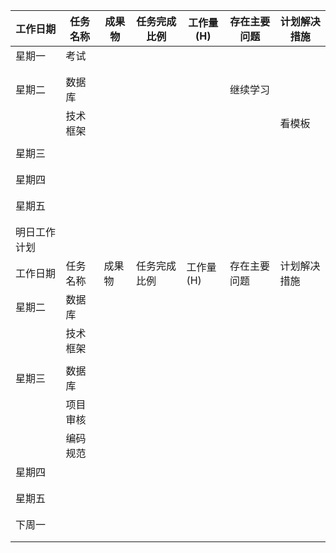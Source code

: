| 工作日期     | 任务名称 | 成果物 | 任务完成比例 | 工作量(H) | 存在主要问题 | 计划解决措施 |
| ------------ | -------- | ------ | ------------ | --------- | ------------ | ------------ |
| 星期一       | 考试     |        |              |           |              |              |
|              |          |        |              |           |              |              |
|              |          |        |              |           |              |              |
| 星期二       | 数据库   |        |              |           | 继续学习     |              |
|              | 技术框架 |        |              |           |              | 看模板       |
|              |          |        |              |           |              |              |
| 星期三       |          |        |              |           |              |              |
|              |          |        |              |           |              |              |
|              |          |        |              |           |              |              |
| 星期四       |          |        |              |           |              |              |
|              |          |        |              |           |              |              |
|              |          |        |              |           |              |              |
| 星期五       |          |        |              |           |              |              |
|              |          |        |              |           |              |              |
|              |          |        |              |           |              |              |
| 明日工作计划 |          |        |              |           |              |              |
| 工作日期     | 任务名称 | 成果物 | 任务完成比例 | 工作量(H) | 存在主要问题 | 计划解决措施 |
| 星期二       | 数据库   |        |              |           |              |              |
|              | 技术框架 |        |              |           |              |              |
|              |          |        |              |           |              |              |
| 星期三       | 数据库   |        |              |           |              |              |
|              | 项目审核 |        |              |           |              |              |
|              | 编码规范 |        |              |           |              |              |
| 星期四       |          |        |              |           |              |              |
|              |          |        |              |           |              |              |
|              |          |        |              |           |              |              |
| 星期五       |          |        |              |           |              |              |
|              |          |        |              |           |              |              |
|              |          |        |              |           |              |              |
| 下周一       |          |        |              |           |              |              |
|              |          |        |              |           |              |              |
|              |          |        |              |           |              |              |
